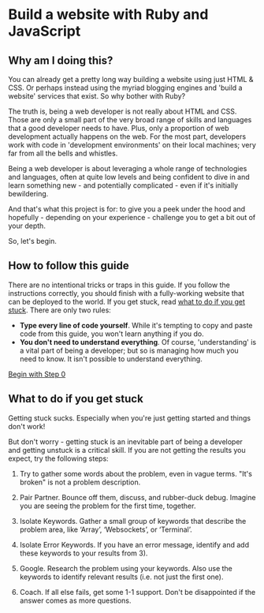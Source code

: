 # Build a website with Ruby and JavaScript

## Why am I doing this?
You can already get a pretty long way building a website using just HTML & CSS.  Or perhaps instead using the myriad blogging engines and 'build a website' services that exist.  So why bother with Ruby?

The truth is, being a web developer is not really about HTML and CSS.  Those are only a small part of the very broad range of skills and languages that a good developer needs to have.  Plus, only a proportion of web development actually happens on the web.  For the most part, developers work with code in 'development environments' on their local machines; very far from all the bells and whistles.

Being a web developer is about leveraging a whole range of technologies and languages, often at quite low levels and being confident to dive in and learn something new - and potentially complicated - even if it's initially bewildering.

And that's what this project is for: to give you a peek under the hood and hopefully - depending on your experience - challenge you to get a bit out of your depth.

So, let's begin.

## How to follow this guide
There are no intentional tricks or traps in this guide.  If you follow the instructions correctly, you should finish with a fully-working website that can be deployed to the world.  If you get stuck, read [what to do if you get stuck](#what-to-do-if-you-get-stuck).  There are only two rules:

* **Type every line of code yourself**.  While it's tempting to copy and paste code from this guide, you won't learn anything if you do.
* **You don't need to understand everything**.  Of course, 'understanding' is a vital part of being a developer; but so is managing how much you need to know.  It isn't possible to understand everything.

[Begin with Step 0](/steps/0.md)

## What to do if you get stuck
Getting stuck sucks.  Especially when you're just getting started and things don't work!

But don't worry - getting stuck is an inevitable part of being a developer and getting unstuck is a critical skill.  If you are not getting the results you expect, try the following steps:

1. Try to gather some words about the problem, even in vague terms. "It's broken" is not a problem description.

2. Pair Partner. Bounce off them, discuss, and rubber-duck debug. Imagine you are seeing the problem for the first time, together.

3. Isolate Keywords. Gather a small group of keywords that describe the problem area, like ‘Array’, ‘Websockets’, or ‘Terminal’.

4. Isolate Error Keywords. If you have an error message, identify and add these keywords to your results from 3).

5. Google. Research the problem using your keywords. Also use the keywords to identify relevant results (i.e. not just the first one).

6. Coach. If all else fails, get some 1-1 support. Don't be disappointed if the answer comes as more questions.
